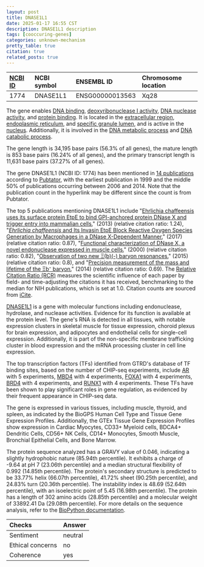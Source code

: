```yaml
---
layout: post
title: DNASE1L1
date: 2025-01-17 16:55 CST
description: DNASE1L1 description
tags: [cooccuring-genes]
categories: unknown-mechanism
pretty_table: true
citation: true
related_posts: true
---
```




| [NCBI ID](https://www.ncbi.nlm.nih.gov/gene/1774) | NCBI symbol | ENSEMBL ID | Chromosome location |
| :-------- | :------- | :-------- | :------- |
| 1774  | DNASE1L1 | ENSG00000013563 | Xq28  |



The gene enables [DNA binding](https://amigo.geneontology.org/amigo/term/GO:0003677), [deoxyribonuclease I activity](https://amigo.geneontology.org/amigo/term/GO:0004530), [DNA nuclease activity](https://amigo.geneontology.org/amigo/term/GO:0004536), and [protein binding](https://amigo.geneontology.org/amigo/term/GO:0005515). It is located in the [extracellular region](https://amigo.geneontology.org/amigo/term/GO:0005576), [endoplasmic reticulum](https://amigo.geneontology.org/amigo/term/GO:0005783), and [specific granule lumen](https://amigo.geneontology.org/amigo/term/GO:0035580), and is active in the [nucleus](https://amigo.geneontology.org/amigo/term/GO:0005634). Additionally, it is involved in the [DNA metabolic process](https://amigo.geneontology.org/amigo/term/GO:0006259) and [DNA catabolic process](https://amigo.geneontology.org/amigo/term/GO:0006308).


The gene length is 34,195 base pairs (56.3% of all genes), the mature length is 853 base pairs (16.24% of all genes), and the primary transcript length is 11,631 base pairs (37.27% of all genes).


The gene DNASE1L1 (NCBI ID: 1774) has been mentioned in [14 publications](https://pubmed.ncbi.nlm.nih.gov/?term=%22DNASE1L1%22) according to [Pubtator](https://academic.oup.com/nar/article/47/W1/W587/5494727), with the earliest publication in 1999 and the middle 50% of publications occurring between 2006 and 2014. Note that the publication count in the hyperlink may be different since the count is from Pubtator.


The top 5 publications mentioning DNASE1L1 include "[Ehrlichia chaffeensis uses its surface protein EtpE to bind GPI-anchored protein DNase X and trigger entry into mammalian cells.](https://pubmed.ncbi.nlm.nih.gov/24098122)" (2013) (relative citation ratio: 1.24), "[<i>Ehrlichia chaffeensis</i> and Its Invasin EtpE Block Reactive Oxygen Species Generation by Macrophages in a DNase X-Dependent Manner.](https://pubmed.ncbi.nlm.nih.gov/29162709)" (2017) (relative citation ratio: 0.87), "[Functional characterization of DNase X, a novel endonuclease expressed in muscle cells.](https://pubmed.ncbi.nlm.nih.gov/10858283)" (2000) (relative citation ratio: 0.82), "[Observation of two new Ξ(b)(-) baryon resonances.](https://pubmed.ncbi.nlm.nih.gov/25723210)" (2015) (relative citation ratio: 0.8), and "[Precision measurement of the mass and lifetime of the Ξb⁻ baryon.](https://pubmed.ncbi.nlm.nih.gov/25541768)" (2014) (relative citation ratio: 0.69). The [Relative Citation Ratio (RCR)](https://journals.plos.org/plosbiology/article?id=10.1371/journal.pbio.1002541) measures the scientific influence of each paper by field- and time-adjusting the citations it has received, benchmarking to the median for NIH publications, which is set at 1.0. Citation counts are sourced from [iCite](https://icite.od.nih.gov).


[DNASE1L1](https://www.proteinatlas.org/ENSG00000013563-DNASE1L1) is a gene with molecular functions including endonuclease, hydrolase, and nuclease activities. Evidence for its function is available at the protein level. The gene's RNA is detected in all tissues, with notable expression clusters in skeletal muscle for tissue expression, choroid plexus for brain expression, and adipocytes and endothelial cells for single-cell expression. Additionally, it is part of the non-specific membrane trafficking cluster in blood expression and the mRNA processing cluster in cell line expression.


The top transcription factors (TFs) identified from GTRD's database of TF binding sites, based on the number of CHIP-seq experiments, include [AR](https://www.ncbi.nlm.nih.gov/gene/367) with 5 experiments, [MBD4](https://www.ncbi.nlm.nih.gov/gene/8930) with 4 experiments, [FOXA1](https://www.ncbi.nlm.nih.gov/gene/3169) with 4 experiments, [BRD4](https://www.ncbi.nlm.nih.gov/gene/23476) with 4 experiments, and [RUNX1](https://www.ncbi.nlm.nih.gov/gene/861) with 4 experiments. These TFs have been shown to play significant roles in gene regulation, as evidenced by their frequent appearance in CHIP-seq data.





The gene is expressed in various tissues, including muscle, thyroid, and spleen, as indicated by the BioGPS Human Cell Type and Tissue Gene Expression Profiles. Additionally, the GTEx Tissue Gene Expression Profiles show expression in Cardiac Myocytes, CD33+ Myeloid cells, BDCA4+ Dendritic Cells, CD56+ NK Cells, CD14+ Monocytes, Smooth Muscle, Bronchial Epithelial Cells, and Bone Marrow.




The protein sequence analyzed has a GRAVY value of 0.046, indicating a slightly hydrophobic nature (85.94th percentile). It exhibits a charge of -9.64 at pH 7 (23.06th percentile) and a median structural flexibility of 0.992 (14.85th percentile). The protein's secondary structure is predicted to be 33.77% helix (66.07th percentile), 41.72% sheet (90.25th percentile), and 24.83% turn (20.36th percentile). The instability index is 48.69 (52.64th percentile), with an isoelectric point of 5.45 (16.98th percentile). The protein has a length of 302 amino acids (28.85th percentile) and a molecular weight of 33892.41 Da (29.08th percentile). For more details on the sequence analysis, refer to the [BioPython documentation](https://biopython.org/docs/1.75/api/Bio.SeqUtils.ProtParam.html).





| Checks    | Answer |
| :-------- | :------- |
| Sentiment  | neutral   |
| Ethical concerns | no     |
| Coherence    | yes    |